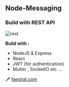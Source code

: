 ## Node-Messaging
### Build with REST API 

![rest](https://miro.medium.com/max/599/0*zYvDcuYXkaPcihXa.png)

**Build with :**
* NodeJS & Express
* React
* JWT (for authentication)
* Multer , SocketIO etc ...

🗡 [faeshal.com](faeshal.com)